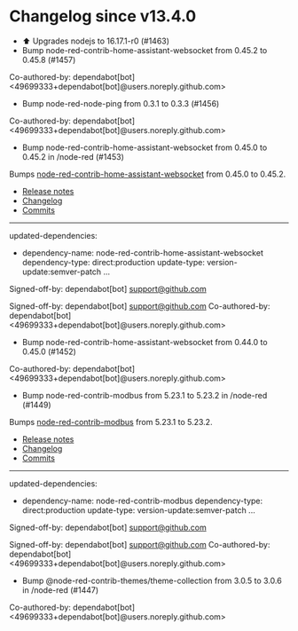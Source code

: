 # Changelog since v13.4.0
- ⬆️ Upgrades nodejs to 16.17.1-r0 (#1463) 
- Bump node-red-contrib-home-assistant-websocket from 0.45.2 to 0.45.8 (#1457)

Co-authored-by: dependabot[bot] <49699333+dependabot[bot]@users.noreply.github.com> 
- Bump node-red-node-ping from 0.3.1 to 0.3.3 (#1456)

Co-authored-by: dependabot[bot] <49699333+dependabot[bot]@users.noreply.github.com> 
- Bump node-red-contrib-home-assistant-websocket from 0.45.0 to 0.45.2 in /node-red (#1453)

Bumps [node-red-contrib-home-assistant-websocket](https://github.com/zachowj/node-red-contrib-home-assistant-websocket) from 0.45.0 to 0.45.2.
- [Release notes](https://github.com/zachowj/node-red-contrib-home-assistant-websocket/releases)
- [Changelog](https://github.com/zachowj/node-red-contrib-home-assistant-websocket/blob/main/CHANGELOG.md)
- [Commits](https://github.com/zachowj/node-red-contrib-home-assistant-websocket/compare/v0.45.0...v0.45.2)

---
updated-dependencies:
- dependency-name: node-red-contrib-home-assistant-websocket
  dependency-type: direct:production
  update-type: version-update:semver-patch
...

Signed-off-by: dependabot[bot] <support@github.com>

Signed-off-by: dependabot[bot] <support@github.com>
Co-authored-by: dependabot[bot] <49699333+dependabot[bot]@users.noreply.github.com> 
- Bump node-red-contrib-home-assistant-websocket from 0.44.0 to 0.45.0 (#1452)

Co-authored-by: dependabot[bot] <49699333+dependabot[bot]@users.noreply.github.com> 
- Bump node-red-contrib-modbus from 5.23.1 to 5.23.2 in /node-red (#1449)

Bumps [node-red-contrib-modbus](https://github.com/biancoroyal/node-red-contrib-modbus) from 5.23.1 to 5.23.2.
- [Release notes](https://github.com/biancoroyal/node-red-contrib-modbus/releases)
- [Changelog](https://github.com/BiancoRoyal/node-red-contrib-modbus/blob/master/CHANGELOG.md)
- [Commits](https://github.com/biancoroyal/node-red-contrib-modbus/commits)

---
updated-dependencies:
- dependency-name: node-red-contrib-modbus
  dependency-type: direct:production
  update-type: version-update:semver-patch
...

Signed-off-by: dependabot[bot] <support@github.com>

Signed-off-by: dependabot[bot] <support@github.com>
Co-authored-by: dependabot[bot] <49699333+dependabot[bot]@users.noreply.github.com> 
- Bump @node-red-contrib-themes/theme-collection from 3.0.5 to 3.0.6 in /node-red (#1447)

Co-authored-by: dependabot[bot] <49699333+dependabot[bot]@users.noreply.github.com> 
